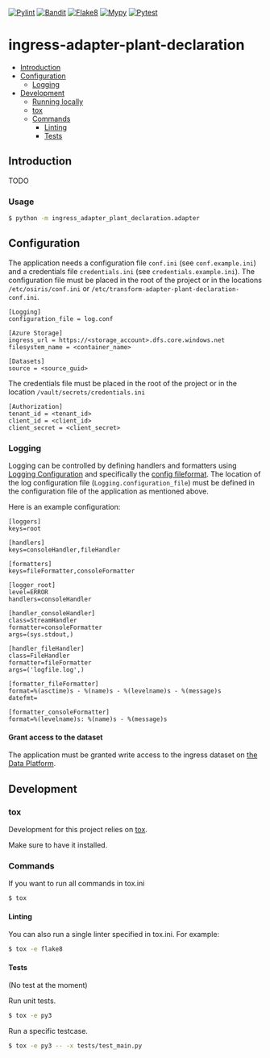[![Pylint](https://github.com/Open-Dataplatform/ingress-adapter-plant-declaration/actions/workflows/pylint.yml/badge.svg)](https://github.com/Open-Dataplatform/ingress-adapter-plant-declaration/actions/workflows/pylint.yml)
[![Bandit](https://github.com/Open-Dataplatform/ingress-adapter-plant-declaration/actions/workflows/bandit.yml/badge.svg)](https://github.com/Open-Dataplatform/ingress-adapter-plant-declaration/actions/workflows/bandit.yml)
[![Flake8](https://github.com/Open-Dataplatform/ingress-adapter-plant-declaration/actions/workflows/flake8.yml/badge.svg)](https://github.com/Open-Dataplatform/ingress-adapter-plant-declaration/actions/workflows/flake8.yml)
[![Mypy](https://github.com/Open-Dataplatform/ingress-adapter-plant-declaration/actions/workflows/mypy.yml/badge.svg)](https://github.com/Open-Dataplatform/ingress-adapter-plant-declaration/actions/workflows/mypy.yml)
[![Pytest](https://github.com/Open-Dataplatform/ingress-adapter-plant-declaration/actions/workflows/pytest.yml/badge.svg)](https://github.com/Open-Dataplatform/ingress-adapter-plant-declaration/actions/workflows/pytest.yml)


# ingress-adapter-plant-declaration <!-- omit in toc -->
- [Introduction](#introduction)
- [Configuration](#configuration)
  - [Logging](#logging)
- [Development](#development)
  - [Running locally](#running-locally)
  - [tox](#tox)
  - [Commands](#commands)
    - [Linting](#linting)
    - [Tests](#tests)
  
## Introduction

TODO

### Usage
```sh
$ python -m ingress_adapter_plant_declaration.adapter
```


## Configuration

The application needs a configuration file `conf.ini` (see `conf.example.ini`) and a credentials file `credentials.ini`
(see `credentials.example.ini`). The configuration file must 
be placed in the root of the project or in the locations `/etc/osiris/conf.ini` or 
`/etc/transform-adapter-plant-declaration-conf.ini`. 

```
[Logging]
configuration_file = log.conf

[Azure Storage]
ingress_url = https://<storage_account>.dfs.core.windows.net
filesystem_name = <container_name>

[Datasets]
source = <source_guid>
```

The credentials file must be placed in the root of the project or in the
location `/vault/secrets/credentials.ini`

```
[Authorization]
tenant_id = <tenant_id>
client_id = <client_id>
client_secret = <client_secret>
```

### Logging
Logging can be controlled by defining handlers and formatters using [Logging Configuration](https://docs.python.org/3/library/logging.config.html) and specifically the [config fileformat](https://docs.python.org/3/library/logging.config.html#logging-config-fileformat). 
The location of the log configuration file (`Logging.configuration_file`) must be defined in the configuration file of the application as mentioned above.

Here is an example configuration:
```
[loggers]
keys=root

[handlers]
keys=consoleHandler,fileHandler

[formatters]
keys=fileFormatter,consoleFormatter

[logger_root]
level=ERROR
handlers=consoleHandler

[handler_consoleHandler]
class=StreamHandler
formatter=consoleFormatter
args=(sys.stdout,)

[handler_fileHandler]
class=FileHandler
formatter=fileFormatter
args=('logfile.log',)

[formatter_fileFormatter]
format=%(asctime)s - %(name)s - %(levelname)s - %(message)s
datefmt=

[formatter_consoleFormatter]
format=%(levelname)s: %(name)s - %(message)s
```

#### Grant access to the dataset
The application must be granted write access to the ingress dataset on 
[the Data Platform](https://dataplatform.energinet.dk/).

## Development

### tox

Development for this project relies on [tox](https://tox.readthedocs.io/).

Make sure to have it installed.

### Commands

If you want to run all commands in tox.ini

```sh
$ tox
```

#### Linting

You can also run a single linter specified in tox.ini. For example:

```sh
$ tox -e flake8
```


#### Tests

(No test at the moment)

Run unit tests.

```sh
$ tox -e py3
```

Run a specific testcase.

```sh
$ tox -e py3 -- -x tests/test_main.py
```
